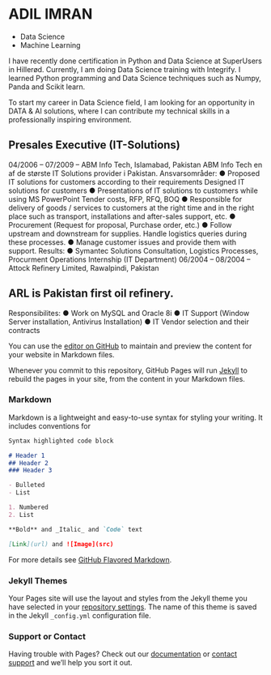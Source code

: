 # ADIL IMRAN 
  - Data Science
  - Machine Learning

I have recently done certification in Python and Data Science at SuperUsers in Hillerød. Currently, I am doing Data Science training with Integrify. I learned Python programming and Data Science techniques such as Numpy, Panda and Scikit learn.

To start my career in Data Science field, I am looking for an opportunity in DATA & AI solutions, where I can contribute my technical skills in a professionally inspiring environment.

## Presales Executive (IT-Solutions)
04/2006 – 07/2009 – ABM Info Tech, Islamabad, Pakistan
ABM Info Tech en af de største IT Solutions provider i Pakistan. 
Ansvarsområder:
●	Proposed IT solutions for customers according to their requirements Designed IT solutions for customers
●	Presentations of IT solutions to customers while using MS PowerPoint Tender costs, RFP, RFQ, BOQ
●	Responsible for delivery of goods / services to customers at the right time and in the right place such as transport, installations and after-sales support, etc.
●	Procurement (Request for proposal, Purchase order, etc.)
●	Follow upstream and downstream for supplies. Handle logistics queries during these processes.
●	Manage customer issues and provide them with support.
Results:
●	Symantec Solutions Consultation, Logistics Processes, Procurment Operations
Internship (IT Department)
06/2004 – 08/2004 – Attock Refinery Limited, Rawalpindi, Pakistan
## ARL is Pakistan first oil refinery.
Responsibilites:
●	Work on MySQL and Oracle 8i
●	IT Support (Window Server installation, Antivirus Installation)
●	IT Vendor selection and their contracts

You can use the [editor on GitHub](https://github.com/adil-imran/Adil_Imran_CV/edit/gh-pages/index.md) to maintain and preview the content for your website in Markdown files.

Whenever you commit to this repository, GitHub Pages will run [Jekyll](https://jekyllrb.com/) to rebuild the pages in your site, from the content in your Markdown files.

### Markdown

Markdown is a lightweight and easy-to-use syntax for styling your writing. It includes conventions for

```markdown
Syntax highlighted code block

# Header 1
## Header 2
### Header 3

- Bulleted
- List

1. Numbered
2. List

**Bold** and _Italic_ and `Code` text

[Link](url) and ![Image](src)
```

For more details see [GitHub Flavored Markdown](https://guides.github.com/features/mastering-markdown/).

### Jekyll Themes

Your Pages site will use the layout and styles from the Jekyll theme you have selected in your [repository settings](https://github.com/adil-imran/Adil_Imran_CV/settings/pages). The name of this theme is saved in the Jekyll `_config.yml` configuration file.

### Support or Contact

Having trouble with Pages? Check out our [documentation](https://docs.github.com/categories/github-pages-basics/) or [contact support](https://support.github.com/contact) and we’ll help you sort it out.
